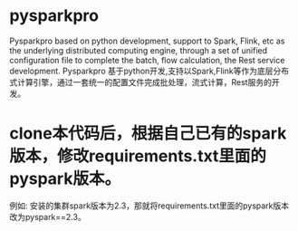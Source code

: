 # pysparkpro
Pysparkpro based on python development, support to Spark, Flink, etc as the underlying distributed computing engine, through a set of unified configuration file to complete the batch, flow calculation, the Rest service development.
Pysparkpro 基于python开发,支持以Spark,Flink等作为底层分布式计算引擎，通过一套统一的配置文件完成批处理，流式计算，Rest服务的开发。

# clone本代码后，根据自己已有的spark版本，修改requirements.txt里面的pyspark版本。
例如:
    安装的集群spark版本为2.3，那就将requirements.txt里面的pyspark版本改为pyspark==2.3。